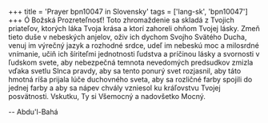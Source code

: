 +++
title = 'Prayer bpn10047 in Slovensky'
tags = ['lang-sk', 'bpn10047']
+++
Ó Božská Prozreteľnosť! Toto zhromaždenie sa skladá z Tvojich priateľov, ktorých láka Tvoja krása a ktorí zahoreli ohňom Tvojej lásky. Zmeň tieto duše v nebeských anjelov, oživ ich dychom Svojho Svätého Ducha, venuj im výrečný jazyk a rozhodné srdce, udeľ im nebeskú moc a milosrdné vnímanie, učiň ich šíriteľmi jednotnosti ľudstva a príčinou lásky a svornosti v ľudskom svete, aby nebezpečná temnota nevedomých predsudkov zmizla vďaka svetlu Slnca pravdy, aby sa tento ponurý svet rozjasnil, aby táto hmotná ríša prijala lúče duchovného sveta, aby sa rozličné farby spojili do jednej farby a aby sa nápev chvály vzniesol ku kráľovstvu Tvojej posvätnosti.
Vskutku, Ty si Všemocný a nadovšetko Mocný.

-- Abdu'l-Bahá
